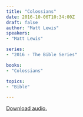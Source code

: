 ```yaml
---
title: "Colossians"
date: 2016-10-06T10:34:00Z
draft: false
author: "Matt Lewis"
speakers:
- "Matt Lewis"

series:
- "2016 - The Bible Series"

books:
- "Colossians"

topics:
- "Bible"

---
```

[Download audio.](https://s3-eu-west-1.amazonaws.com/renownchurch/sermons/2016/10/2016-10-02_Colossians_LQ.mp3)